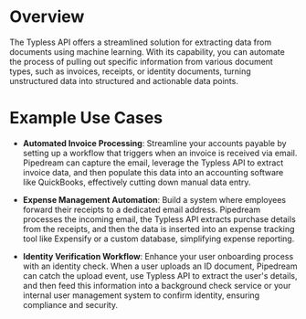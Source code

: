 # Overview

The Typless API offers a streamlined solution for extracting data from documents using machine learning. With its capability, you can automate the process of pulling out specific information from various document types, such as invoices, receipts, or identity documents, turning unstructured data into structured and actionable data points.

# Example Use Cases

- **Automated Invoice Processing**: Streamline your accounts payable by setting up a workflow that triggers when an invoice is received via email. Pipedream can capture the email, leverage the Typless API to extract invoice data, and then populate this data into an accounting software like QuickBooks, effectively cutting down manual data entry.

- **Expense Management Automation**: Build a system where employees forward their receipts to a dedicated email address. Pipedream processes the incoming email, the Typless API extracts purchase details from the receipts, and then the data is inserted into an expense tracking tool like Expensify or a custom database, simplifying expense reporting.

- **Identity Verification Workflow**: Enhance your user onboarding process with an identity check. When a user uploads an ID document, Pipedream can catch the upload event, use Typless API to extract the user's details, and then feed this information into a background check service or your internal user management system to confirm identity, ensuring compliance and security.
